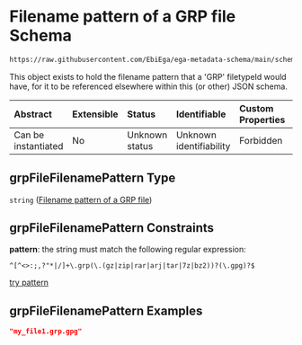 # Filename pattern of a GRP file Schema

```txt
https://raw.githubusercontent.com/EbiEga/ega-metadata-schema/main/schemas/EGA.common-definitions.json#/$defs/grpFileFilenamePattern
```

This object exists to hold the filename pattern that a 'GRP' filetypeId would have, for it to be referenced elsewhere within this (or other) JSON schema.

| Abstract            | Extensible | Status         | Identifiable            | Custom Properties | Additional Properties | Access Restrictions | Defined In                                                                                           |
| :------------------ | :--------- | :------------- | :---------------------- | :---------------- | :-------------------- | :------------------ | :--------------------------------------------------------------------------------------------------- |
| Can be instantiated | No         | Unknown status | Unknown identifiability | Forbidden         | Allowed               | none                | [EGA.common-definitions.json\*](../../../schemas/EGA.common-definitions.json "open original schema") |

## grpFileFilenamePattern Type

`string` ([Filename pattern of a GRP file](ega-4-defs-filename-pattern-of-a-grp-file.md))

## grpFileFilenamePattern Constraints

**pattern**: the string must match the following regular expression:&#x20;

```regexp
^[^<>:;,?"*|/]+\.grp(\.(gz|zip|rar|arj|tar|7z|bz2))?(\.gpg)?$
```

[try pattern](https://regexr.com/?expression=%5E%5B%5E%3C%3E%3A%3B%2C%3F%22*%7C%2F%5D%2B%5C.grp\(%5C.\(gz%7Czip%7Crar%7Carj%7Ctar%7C7z%7Cbz2\)\)%3F\(%5C.gpg\)%3F%24 "try regular expression with regexr.com")

## grpFileFilenamePattern Examples

```json
"my_file1.grp.gpg"
```
